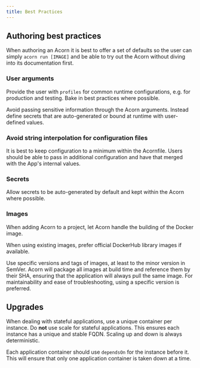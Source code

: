 ```yaml
---
title: Best Practices
---
```


## Authoring best practices

When authoring an Acorn it is best to offer a set of defaults so the user can simply `acorn run [IMAGE]` and be able to try out the Acorn without diving into its documentation first.

### User arguments

Provide the user with `profiles` for common runtime configurations, e.g. for production and testing. Bake in best practices where possible.

Avoid passing sensitive information through the Acorn arguments. Instead define secrets that are auto-generated or bound at runtime with user-defined values.

### Avoid string interpolation for configuration files

It is best to keep configuration to a minimum within the Acornfile. Users should be able to pass in additional configuration and have that merged with the App's internal values.

### Secrets

Allow secrets to be auto-generated by default and kept within the Acorn where possible.

### Images

When adding Acorn to a project, let Acorn handle the building of the Docker image.

When using existing images, prefer official DockerHub library images if available.

Use specific versions and tags of images, at least to the minor version in SemVer. Acorn will package all images at build time and reference them by their SHA, ensuring that the application will always pull the same image. For maintainability and ease of troubleshooting, using a specific version is preferred.

## Upgrades

When dealing with stateful applications, use a unique container per instance. Do **not** use scale for stateful applications. This ensures each instance has a unique and stable FQDN. Scaling up and down is always deterministic.

Each application container should use `dependsOn` for the instance before it. This will ensure that only one application container is taken down at a time.

